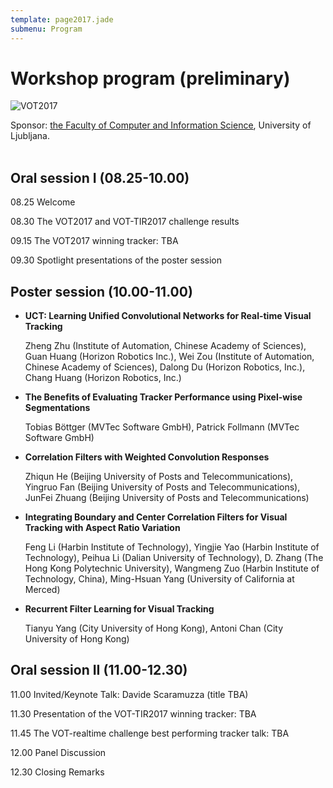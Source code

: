```yaml
---
template: page2017.jade
submenu: Program
---
```


# Workshop program (preliminary)

<img class="logo float-right frame" src="/img/org/logo_ljubljana.png" alt="VOT2017" />


Sponsor: <a href="https://www.fri.uni-lj.si/">the Faculty of Computer and Information Science</a>, University of Ljubljana.
<br><br>

## Oral session I (08.25-10.00)

08.25 	Welcome

08.30 	The VOT2017 and VOT-TIR2017 challenge results

09.15 	The VOT2017 winning tracker: TBA

09.30 	Spotlight presentations of the poster session

## Poster session (10.00-11.00)

 * **UCT: Learning Unified Convolutional Networks for Real-time Visual Tracking**

   Zheng Zhu (Institute of Automation, Chinese Academy of Sciences), Guan Huang (Horizon Robotics Inc.), Wei Zou (Institute of Automation, Chinese Academy of Sciences), Dalong Du (Horizon Robotics, Inc.), Chang Huang (Horizon Robotics, Inc.)

 * **The Benefits of Evaluating Tracker Performance using Pixel-wise Segmentations**

   Tobias Böttger (MVTec Software GmbH), Patrick Follmann (MVTec Software GmbH)

 * **Correlation Filters with Weighted Convolution Responses**

   Zhiqun He (Beijing University of Posts and Telecommunications), Yingruo Fan (Beijing University of Posts and Telecommunications), JunFei Zhuang (Beijing University of Posts and Telecommunications)

 * **Integrating Boundary and Center Correlation Filters for Visual Tracking with Aspect Ratio Variation**

   Feng Li (Harbin Institute of Technology), Yingjie Yao (Harbin Institute of Technology), Peihua Li (Dalian University of Technology), D. Zhang (The Hong Kong Polytechnic University), Wangmeng Zuo (Harbin Institute of Technology, China), Ming-Hsuan Yang (University of California at Merced)

 * **Recurrent Filter Learning for Visual Tracking**

   Tianyu Yang (City University of Hong Kong), Antoni Chan (City University of Hong Kong)


## Oral session II (11.00-12.30)

11.00 	Invited/Keynote Talk: Davide Scaramuzza (title TBA)

11.30 	Presentation of the VOT-TIR2017 winning tracker: TBA

11.45 	The VOT-realtime challenge best performing tracker talk: TBA

12.00 	Panel Discussion

12.30 	Closing Remarks


